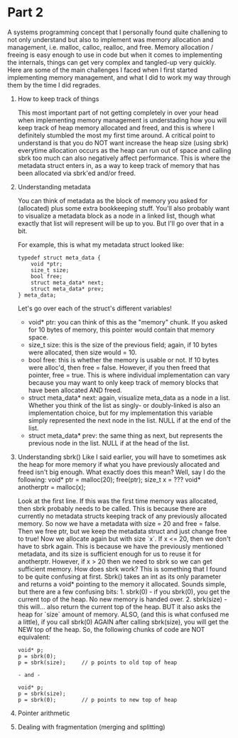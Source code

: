 # Part 2 #

<p>A systems programming concept that I personally found quite challening to not only understand but also to implement was memory allocation and management, i.e. malloc, calloc, realloc, and free. Memory allocation / freeing is easy enough to use in code but when it comes to implementing the internals, things can get very complex and tangled-up very quickly. Here are some of the main challenges I faced when I first started implementing memory management, and what I did to work my way through them by the time I did regrades.<p>

1.  How to keep track of things
    <p>This most important part of not getting completely in over your head when implementing memory management is understading how you will keep track of heap memory allocated and freed, and this is where I definitely stumbled the most my first time around. A critical point to understand is that you do NOT want increase the heap size (using sbrk) everytime allocation occurs as the heap can run out of space and calling sbrk too much can also negatively affect performance. This is where the metadata struct enters in, as a way to keep track of memory that has been allocated via sbrk'ed and/or freed. <p>

2.  Understanding metadata
    <p>You can think of metadata as the block of memory you asked for (allocated) plus some extra bookkeeping stuff. You'll also probably want to visualize a metadata block as a node in a linked list, though what exactly that list will represent will be up to you. But I'll go over that in a bit.<p>
    For example, this is what my metadata struct looked like:
        
        typedef struct meta_data { 
            void *ptr;
            size_t size;
            bool free;
            struct meta_data* next;
            struct meta_data* prev;
        } meta_data;

    Let's go over each of the struct's different variables!
    -   void* ptr:  you can think of this as the "memory" chunk. If you asked for 10 bytes of memory, this pointer would contain that memory space.
    -   size_t size: this is the size of the previous field; again, if 10 bytes were allocated, then size would = 10.
    -   bool free: this is whether the memory is usable or not. If 10 bytes were alloc'd, then free = false. However, if you then freed that pointer, free = true. This is where individual implementation can vary because you may want to only keep track of memory blocks that have been allocated AND freed.
    -   struct meta_data* next: again, visualize meta_data as a node in a list. Whether you think of the list as singly- or doubly-linked is also an implementation choice, but for my implementation this variable simply represented the next node in the list. NULL if at the end of the list.
    -   struct meta_data* prev: the same thing as next, but represents the previous node in the list. NULL if at the head of the list.


3.  Understanding sbrk()
    Like I said earlier, you will have to sometimes ask the heap for more memory if what you have previously allocated and freed isn't big enough. What exactly does this mean? Well, say I do the following:
        void* ptr = malloc(20);
        free(ptr);
        size_t x = ???
        void* anotherptr = malloc(x);
    <p>Look at the first line. If this was the first time memory was allocated, then sbrk probably needs to be called. This is because there are currently no metadata structs keeping track of any previously allocated memory. So now we have a metadata with size = 20 and free = false. Then we free ptr, but we keep the metadata struct and just change free to true! Now we allocate again but with size `x`. If x <= 20, then we don't have to sbrk again. This is because we have the previously mentioned metadata, and its size is sufficient enough for us to reuse it for anotherptr. However, if x > 20 then we need to sbrk so we can get sufficient memory.
    How does sbrk work? This is something that I found to be quite confusing at first. Sbrk() takes an int as its only parameter and returns a void* pointing to the memory it allocated. Sounds simple, but there are a few confusing bits:
        1.  sbrk(0) - if you sbrk(0), you get the current top of the heap. No new memory is handed over.
        2.  sbrk(size) - this will... also return the current top of the heap. BUT it also asks the heap for `size` amount of memory. ALSO, (and this is what confused me a little), if you call sbrk(0) AGAIN after calling sbrk(size), you will get the NEW top of the heap. So, the following chunks of code are NOT equivalent:<p>
        
        void* p;
        p = sbrk(0);
        p = sbrk(size);     // p points to old top of heap

        - and -

        void* p;
        p = sbrk(size);     
        p = sbrk(0);        // p points to new top of heap

4.  Pointer arithmetic

5.  Dealing with fragmentation (merging and splitting)

